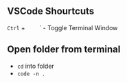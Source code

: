 ## VSCode Shourtcuts
`Ctrl` + ` ` `  ` ` - Toggle Terminal Window

## Open folder from terminal
- `cd` into folder
- `code -n .`

